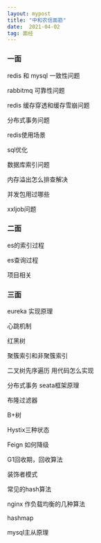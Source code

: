 ```yaml
---
layout: mypost
title: "中和农信面筋"
date:  2021-04-02
tag: 面经
---   
```




### 一面

redis 和 mysql 一致性问题

rabbitmq 可靠性问题

redis 缓存穿透和缓存雪崩问题

分布式事务问题

redis使用场景

sql优化

数据库索引问题

内存溢出怎么排查解决

并发包用过哪些

xxljob问题



### 二面

es的索引过程

es查询过程

项目相关



### 三面

eureka 实现原理

心跳机制

红黑树

聚簇索引和非聚簇索引

二叉树先序遍历 用代码怎么实现

分布式事务 seata框架原理

布隆过滤器

B+树

Hystix三种状态

Feign 如何降级

G1回收期，回收算法

装饰者模式

常见的hash算法

nginx 作负载均衡的几种算法

hashmap

mysql主从原理



